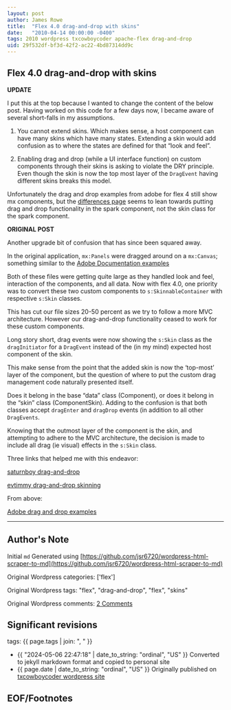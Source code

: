 ```yaml
---
layout: post
author: James Rowe
title:  "Flex 4.0 drag-and-drop with skins"
date:   "2010-04-14 00:00:00 -0400"
tags: 2010 wordpress txcowboycoder apache-flex drag-and-drop
uid: 29f532df-bf3d-42f2-ac22-4bd87314dd9c
---
```



## Flex 4.0 drag-and-drop with skins


**UPDATE**


I put this at the top because I wanted to change the content of the below post. Having worked on this code for a few days now, I became aware of several short-falls in my assumptions.


1) You cannot extend skins. Which makes sense, a host component can have many skins which have many states. Extending a skin would add confusion as to where the states are defined for that “look and feel”.


2) Enabling drag and drop (while a UI interface function) on custom components through their skins is asking to violate the DRY principle. Even though the skin is now the top most layer of the <code>DragEvent</code> having different skins breaks this model.


Unfortunately the drag and drop examples from adobe for flex 4 still show mx components, but the [differences page](http://help.adobe.com/en_US/Flex/4.0/UsingSDK/WS7d89194359d2921c5daddfab1247d167dad-8000.html "Adobe mx spark differences") seems to lean towards putting drag and drop functionality in the spark component, not the skin class for the spark component.


**ORIGINAL POST**


Another upgrade bit of confusion that has since been squared away.


In the original application, `mx:Panels` were dragged around on a `mx:Canvas`; something similar to the [Adobe Documentation examples](http://help.adobe.com/en_US/Flex/4.0/UsingSDK/WS2db454920e96a9e51e63e3d11c0bf64595-7fed.html)


Both of these files were getting quite large as they handled look and feel, interaction of the components, and all data. Now with flex 4.0, one priority was to convert these two custom components to `s:SkinnableContainer` with respective `s:Skin` classes.


This has cut our file sizes 20-50 percent as we try to follow a more MVC architecture. However our drag-and-drop functionality ceased to work for these custom components.


Long story short, drag events were now showing the `s:Skin` class as the `dragInitiator` for a `DragEvent` instead of the (in my mind) expected host component of the skin.


This make sense from the point that the added skin is now the ‘top-most’ layer of the component, but the question of where to put the custom drag management code naturally presented itself.


Does it belong in the base “data” class (Component), or does it belong in the “skin” class (ComponentSkin). Adding to the confusion is that both classes accept `dragEnter` and `dragDrop` events (in addition to all other `DragEvents`.


Knowing that the outmost layer of the component is the skin, and attempting to adhere to the MVC architecture, the decision is made to include all drag (ie visual) effects in the `s:Skin` class.


Three links that helped me with this endeavor:  

[saturnboy drag-and-drop](http://saturnboy.com/2009/08/drag-and-drop-flex-4/)  

[evtimmy drag-and-drop skinning](http://evtimmy.com/2010/01/drag-and-drop-skinning-in-spark/)  

 From above:  

[Adobe drag and drop examples](http://help.adobe.com/en_US/Flex/4.0/UsingSDK/WS2db454920e96a9e51e63e3d11c0bf64595-7fed.html)




---

## Author's Note

Initial `md` Generated using [https://github.com/jsr6720/wordpress-html-scraper-to-md](https://github.com/jsr6720/wordpress-html-scraper-to-md)

Original Wordpress categories: ['flex']

Original Wordpress tags: "flex", "drag-and-drop", "flex", "skins"

Original Wordpress comments: <a href="https://txcowboycoder.wordpress.com/2010/04/14/flex-4-0-drag-and-drop-with-skins/#comments">2 Comments</a>

## Significant revisions

tags: {{ page.tags | join: ", " }} <!-- todo move this somewhere -->

- {{ "2024-05-06 22:47:18" | date_to_string: "ordinal", "US" }} Converted to jekyll markdown format and copied to personal site
- {{ page.date | date_to_string: "ordinal", "US" }} Originally published on [txcowboycoder wordpress site](https://txcowboycoder.wordpress.com/2010/04/14/flex-4-0-drag-and-drop-with-skins/)

## EOF/Footnotes

